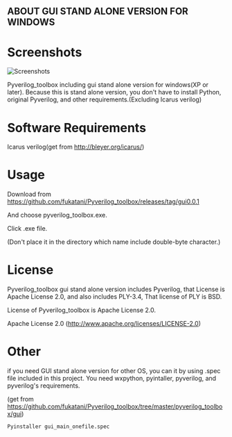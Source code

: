 ## ABOUT GUI STAND ALONE VERSION FOR WINDOWS

Screenshots
==============================

![Screenshots](https://github.com/fukatani/Pyverilog_toolbox/blob/master/pyverilog_toolbox/docs/screenshot.PNG "Screenshots")

Pyverilog_toolbox including gui stand alone version for windows(XP or later).
Because this is stand alone version, you don't have to install Python, original Pyverilog, and other requirements.(Excluding Icarus verilog)


Software Requirements
==============================
Icarus verilog(get from http://bleyer.org/icarus/)


Usage
==============================

Download from
https://github.com/fukatani/Pyverilog_toolbox/releases/tag/gui0.0.1

And choose pyverilog_toolbox.exe.


Click .exe file.

(Don't place it in the directory which name include double-byte character.)


License
==============================
Pyverilog_toolbox gui stand alone version includes Pyverilog, that License is Apache License 2.0, 
 and also includes PLY-3.4, That license of PLY is BSD.

License of Pyverilog_toolbox is Apache License 2.0.

Apache License 2.0
(http://www.apache.org/licenses/LICENSE-2.0)


Other
==============================

if you need GUI stand alone version for other OS, you can it by using .spec file included in this project. You need wxpython, pyintaller, pyverilog, and pyverilog's requirements.

(get from https://github.com/fukatani/Pyverilog_toolbox/tree/master/pyverilog_toolbox/gui)

```
Pyinstaller gui_main_onefile.spec
```